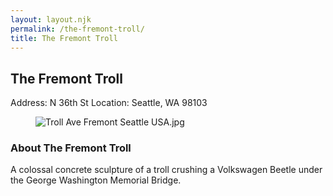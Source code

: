 ```yaml
---
layout: layout.njk
permalink: /the-fremont-troll/
title: The Fremont Troll
---
```


<article class="attraction-detail container">
  <h2>The Fremont Troll</h2>
  <div class="attraction-meta">
    <span class="address">Address: N 36th St</span>
    <span class="location">Location: Seattle, WA 98103</span>
  </div>
  <figure class="attraction-image">
    <img src="https://upload.wikimedia.org/wikipedia/commons/e/ef/Troll_Ave_Fremont_Seattle_USA.jpg?v=1743942693844" alt="Troll Ave Fremont Seattle USA.jpg" loading="lazy">
  </figure>
  <div class="attraction-description">
    <h3>About The Fremont Troll</h3>
    <p>A colossal concrete sculpture of a troll crushing a Volkswagen Beetle under the George Washington Memorial Bridge.</p>
  </div>
  
</article>